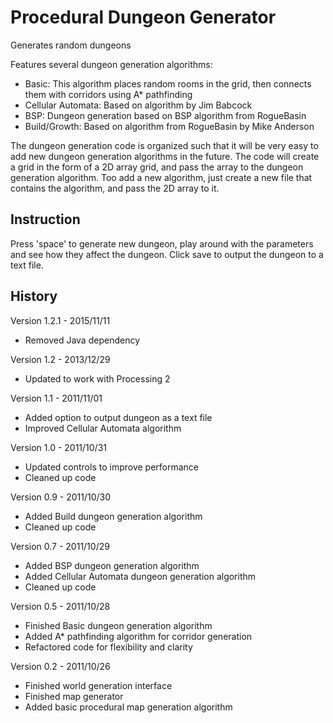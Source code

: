 Procedural Dungeon Generator
============================

Generates random dungeons

Features several dungeon generation algorithms:
- Basic: This algorithm places random rooms in the grid, then connects them with corridors using A* pathfinding
- Cellular Automata: Based on algorithm by Jim Babcock
- BSP: Dungeon generation based on BSP algorithm from RogueBasin
- Build/Growth: Based on algorithm from RogueBasin by Mike Anderson

The dungeon generation code is organized such that it will be very easy to add new dungeon generation algorithms in the future. The code will create a grid in the form of a 2D array grid, and pass the array to the dungeon generation algorithm. Too add a new algorithm, just create a new file that contains the algorithm, and pass the 2D array to it.
 
Instruction
-----------

Press 'space' to generate new dungeon, play around with the parameters and see how they affect the dungeon. Click save to output the dungeon to a text file.

History
-------

Version 1.2.1 - 2015/11/11
- Removed Java dependency

Version 1.2 - 2013/12/29
- Updated to work with Processing 2

Version 1.1 - 2011/11/01
- Added option to output dungeon as a text file
- Improved Cellular Automata algorithm

Version 1.0 - 2011/10/31
- Updated controls to improve performance
- Cleaned up code

Version 0.9 - 2011/10/30
- Added Build dungeon generation algorithm
- Cleaned up code

Version 0.7 - 2011/10/29
- Added BSP dungeon generation algorithm
- Added Cellular Automata dungeon generation algorithm
- Cleaned up code

Version 0.5 - 2011/10/28
- Finished Basic dungeon generation algorithm
- Added A* pathfinding algorithm for corridor generation
- Refactored code for flexibility and clarity

Version 0.2 - 2011/10/26
- Finished world generation interface
- Finished map generator
- Added basic procedural map generation algorithm  
